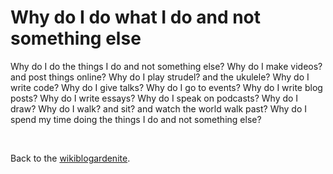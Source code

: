 # Why do I do what I do and not something else

Why do I do the things I do and not something else? Why do I make videos? and post things online? Why do I play strudel? and the ukulele? Why do I write code? Why do I give talks? Why do I go to events? Why do I write blog posts? Why do I write essays? Why do I speak on podcasts? Why do I draw? Why do I walk? and sit? and watch the world walk past? Why do I spend my time doing the things I do and not something else?

<br>

Back to the [wikiblogardenite](/wikiblogardenite).
